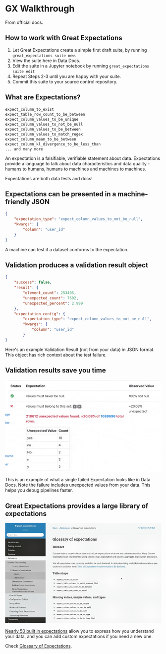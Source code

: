 # GX Walkthrough

From official docs.

## How to work with Great Expectations

1. Let Great Expectations create a simple first draft suite, by running `great_expectations suite new`.
2. View the suite here in Data Docs.
3. Edit the suite in a Jupyter notebook by running `great_expectations suite edit`
4. Repeat Steps 2-3 until you are happy with your suite.
5. Commit this suite to your source control repository.

## What are Expectations?

```text
expect_column_to_exist
expect_table_row_count_to_be_between
expect_column_values_to_be_unique
expect_column_values_to_not_be_null
expect_column_values_to_be_between
expect_column_values_to_match_regex
expect_column_mean_to_be_between
expect_column_kl_divergence_to_be_less_than
... and many more
```

An expectation is a falsifiable, verifiable statement about data.
Expectations provide a language to talk about data characteristics and data quality - humans to humans, humans to machines and machines to machines.

Expectations are both data tests and docs!

## Expectations can be presented in a machine-friendly JSON

```json
{
    "expectation_type": "expect_column_values_to_not_be_null",
    "kwargs": {
        "column": "user_id"
    }
}
```

A machine can test if a dataset conforms to the expectation.

## Validation produces a validation result object

```json
{
    "success": false,
    "result": {
        "element_count": 253405,
        "unexpected_count": 7602,
        "unexpected_percent": 2.999
    },
    "expectation_config": {
        "expectation_type": "expect_column_values_to_not_be_null",
        "kwargs": {
            "column": "user_id"
        }
}
```

Here's an example Validation Result (not from your data) in JSON format. This object has rich context about the test failure.

## Validation results save you time

![validation_failed_unexpected_values.gif](../res/validation_failed_unexpected_values.gif)

This is an example of what a single failed Expectation looks like in Data Docs. Note the failure includes unexpected values from your data. This helps you debug pipelines faster.

## Great Expectations provides a large library of expectations

![glossary_scroller.gif](../res/glossary_scroller.gif)

[Nearly 50 built in expectations](https://greatexpectations.io/expectations) allow you to express how you understand your data, and you can add custom expectations if you need a new one.

Check [Glossary of Expectations](https://great-expectations.readthedocs.io/en/0.13.22/reference/glossary_of_expectations.html).
